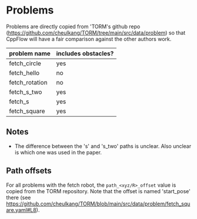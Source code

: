 
# Problems 
Problems are directly copied from 'TORM's github repo (https://github.com/cheulkang/TORM/tree/main/src/data/problem) so that CppFlow will have a fair comparison against the other authors work.

problem name | includes obstacles?
-------------|--------------------
fetch_circle | yes
fetch_hello | no
fetch_rotation | no
fetch_s_two | yes
fetch_s | yes
fetch_square | yes



## Notes
- The difference between the 's' and 's_two' paths is unclear. Also unclear is which one was used in the paper. 

## Path offsets
For all problems with the fetch robot, the `path_<xyz/R>_offset` value is copied from the TORM repository. Note that the offset is named 'start_pose' there (see https://github.com/cheulkang/TORM/blob/main/src/data/problem/fetch_square.yaml#L8).
 

